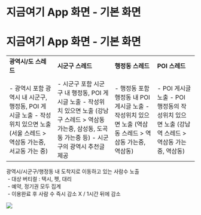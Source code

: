 # 지금여기 App 화면 - 기본 화면

**지금여기 App 화면 - 기본 화면**
=======================

|  |  |  |  |
| --- | --- | --- | --- |
| **광역시/도 스레드** | **시군구 스레드** | **행정동 스레드** | **POI 스레드** |
|  |  |  |  |
| - 광역시 포함 광역시 내 시군구, 행정동, POI 게시글 노출  - 작성위치 있으면 노출 (서울 스레드 > 역삼동 가는중, 서교동 가는 중) | - 시군구 포함 시군구 내 행정동, POI 게시글 노출  - 작성위치 있으면 노출  (강남구 스레드 > 역삼동 가는중, 삼성동, 도곡동 가는중 등)  - 시군구의 광역시 추천글 제공 | - 행정동 포함 행정동 내 POI 게시글 노출  - 작성위치 있으면 노출  (역삼동 스레드 > 역삼동 가는중, 역삼동) | - POI 게시글 노출  - POI 행정동의 작성위치 있으면 노출  (강남역 스레드 > 역삼동 가는중, 역삼동) |

광역시/시군구/행정동 내 도착지로 이동하고 있는 사람수 노출  
 - 대상 버티컬 : 택시, 펫, 대리  
 - 예약, 정기권 모두 집계  
 - 이용완료 후 사람 수 즉시 감소 X / 1시간 뒤에 감소

![](https://kakaomobilitysupport.zendesk.com/hc/article_attachments/35508144600729)